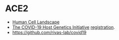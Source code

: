 # ACE2

* [Human Cell Landscape](https://db.cngb.org/HCL/)
* [The COVID-19 Host Genetics Initiative](https://covid19hg.netlify.com/) [registration](https://www.covid19hg.org/register/).
* https://github.com/rivas-lab/covid19
